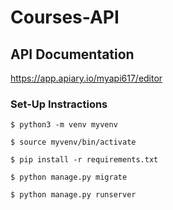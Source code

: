 # Courses-API #

## API Documentation ##

https://app.apiary.io/myapi617/editor

### Set-Up Instractions ###

`$ python3 -m venv myvenv`

`$ source myvenv/bin/activate`

`$ pip install -r requirements.txt`

`$ python manage.py migrate`

`$ python manage.py runserver `

